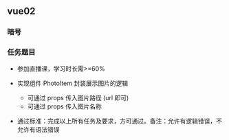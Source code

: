 ## vue02

### 暗号

### 任务题目

- 参加直播课，学习时长需>=60%

- 实现组件 PhotoItem 封装展示图片的逻辑

  - 可通过 props 传入图片路径 (url 即可)
  - 可通过 props 传入图片名称

- 通过标准：完成以上所有任务及要求，方可通过。备注：允许有逻辑错误，不允许有语法错误
